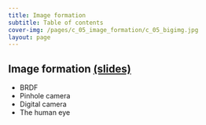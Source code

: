 ```yaml
---
title: Image formation
subtitle: Table of contents
cover-img: /pages/c_05_image_formation/c_05_bigimg.jpg
layout: page
---
```


## **Image formation** [(slides)](/pages/c_05_image_formation/Image_formation.pdf)

- BRDF
- Pinhole camera
- Digital camera
- The human eye
